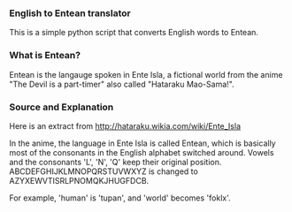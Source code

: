 ### English to Entean translator
This is a simple python script that converts English words to Entean.

### What is Entean?
Entean is the langauge spoken in Ente Isla, a fictional world from the anime "The Devil is a part-timer" also called "Hataraku Mao-Sama!".

### Source and Explanation
Here is an extract from http://hataraku.wikia.com/wiki/Ente_Isla

In the anime, the language in Ente Isla is called Entean, which is basically most of the consonants in the English alphabet switched around. Vowels and the consonants 'L', 'N', 'Q' keep their original position. ABCDEFGHIJKLMNOPQRSTUVWXYZ is changed to AZYXEWVTISRLPNOMQKJHUGFDCB.

For example, 'human' is 'tupan', and 'world' becomes 'foklx'. 
